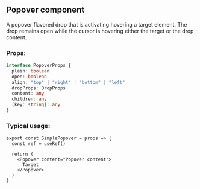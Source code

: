 ## Popover component

A popover flavored drop that is activating hovering a target element.
The drop remains open while the cursor is hovering either the target or the drop content.

### Props:

```typescript
interface PopoverProps {
  plain: boolean
  open: boolean
  align: "top" | "right" | "bottom" | "left"
  dropProps: DropProps
  content: any
  children: any
  [key: string]: any
}
```

### Typical usage:

```JSX
export const SimplePopover = props => {
  const ref = useRef()

  return (
    <Popover content="Popover content">
      Target
    </Popover>
  )
}
```
